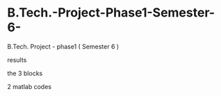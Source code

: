 # B.Tech.-Project-Phase1-Semester-6-
B.Tech. Project - phase1 ( Semester 6 )


results

the 3 blocks

2 matlab codes
